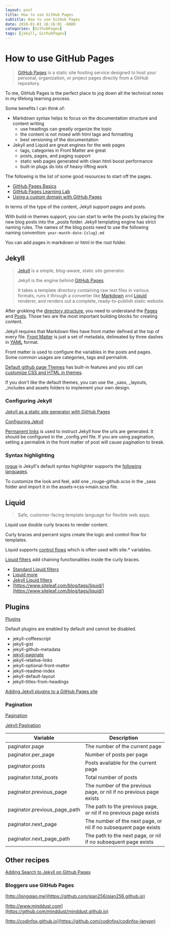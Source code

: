 ```yaml
---
layout: post
title: How to use GitHub Pages
subtitle: How to use GitHub Pages
date: 2018-01-01 16:16:01 -0800
categories: [GithubPages]
tags: [jekyll, GithubPages]
---
```


# How to use GitHub Pages

> [GitHub Pages](https://pages.github.com/) is a static site hosting service designed to host your personal, organization, or project pages directly from a GitHub repository.

To me, GitHub Pages is the perfect place to jog down all the technical notes in my lifelong learning process.

Some benefits I can think of:

- Markdown syntax helps to focus on the documentation structure and content writing
  - use headings can greatly organize the topic
  - the content is not mixed with html tags and formatting
  - best versioning of the documentation
- Jekyll and Liquid are great engines for the web pages
  - tags, categories in Front Matter are great
  - posts, pages, and paging support
  - static web pages generated with clean html boost performance
  - built-in plugs do lots of heavy-lifting work

The following is the list of some good resources to start off the pages.

- [GitHub Pages Basics](https://help.github.com/categories/github-pages-basics/)
- [GitHub Pages Learning Lab](https://lab.github.com/githubtraining/github-pages)
- [Using a custom domain with GitHub Pages](https://help.github.com/articles/using-a-custom-domain-with-github-pages/)

In terms of the type of the content, Jekyll support pages and posts.

With build-in themes support, you can start to write the posts by placing the new blog posts into the \_posts folder. Jekyll templating engine has strict naming rules. The names of the blog posts need to use the following naming convention: `year-month-date-{slug}.md`

You can add pages in markdown or html in the root folder.

## Jekyll

> [Jekyll](https://jekyllrb.com) is a simple, blog-aware, static site generator.
>
> Jekyll is the engine behind [GitHub Pages](https://pages.github.com/).
>
> It takes a template directory containing raw text files in various formats, runs it through a converter like [Markdown](https://daringfireball.net/projects/markdown/syntax) and [Liquid](https://shopify.github.io/liquid/) renderer, and renders out a complete, ready-to-publish static website.

After grokking the [directory structure](https://jekyllrb.com/docs/structure/), you need to understand the [Pages](https://jekyllrb.com/docs/pages/) and [Posts](https://jekyllrb.com/docs/posts/). Those two are the most important building blocks for creating content.

Jekyll requires that Markdown files have front matter defined at the top of every file. [Front Matter](https://jekyllrb.com/docs/front-matter/) is just a set of metadata, delineated by three dashes in [YAML](https://yaml.org/) format.

Front matter is used to configure the variables in the posts and pages. Some common usages are categories, tags and permalink.

[Default github page Themes](https://pages.github.com/themes/) has built-in features and you still can [customize CSS and HTML in themes](https://help.github.com/articles/customizing-css-and-html-in-your-jekyll-theme/).

If you don't like the default themes, you can use the \_sass, \_layouts, \_includes and assets folders to implement your own design.

### Configuring Jekyll

[Jekyll as a static site generator with GitHub Pages](https://help.github.com/articles/using-jekyll-as-a-static-site-generator-with-github-pages/)

[Configuring Jekyll](https://help.github.com/articles/configuring-jekyll/)

[Permanent links](https://jekyllrb.com/docs/permalinks/) is used to instruct Jekyll how the urls are generated. It should be configured in the \_config.yml file. If you are using pagination, setting a permalink in the front matter of post will cause pagination to break.

### Syntax highlighting

[rogue](https://github.com/jneen/rouge) is Jekyll's default syntax highlighter supports the [following languages](https://github.com/jneen/rouge/wiki/List-of-supported-languages-and-lexers).

To customize the look and feel, add one \_rouge-github.scss in the \_sass folder and import it in the assets->css->main.scss file.

## Liquid

> Safe, customer-facing template language for flexible web apps.

Liquid use double curly braces to render content.

Curly braces and percent signs create the logic and control flow for templates.

Liquid supports [control flows](http://shopify.github.io/liquid/tags/control-flow/) which is often used with site.\* variables.

[Liquid filters](https://shopify.github.io/liquid/filters) add chaining functionalities inside the curly braces.

- [Standard Liquid filters](https://jekyllrb.com/docs/liquid/filters/#standard-liquid-filters)
- [Liquid more](https://help.shopify.com/en/themes/liquid)
- [Jekyll Liquid filters](https://jekyllrb.com/docs/liquid/filters/)
- [https://www.siteleaf.com/blog/tags/liquid/](https://www.siteleaf.com/blog/tags/liquid/)

## Plugins

[Plugins](https://jekyllrb.com/docs/plugins/)

Default plugins are enabled by default and cannot be disabled.

- jekyll-coffeescript
- jekyll-gist
- jekyll-github-metadata
- [jekyll-paginate](https://github.com/jekyll/jekyll-paginate)
- jekyll-relative-links
- jekyll-optional-front-matter
- jekyll-readme-index
- jekyll-default-layout
- jekyll-titles-from-headings

[Adding Jekyll plugins to a GitHub Pages site](https://help.github.com/articles/adding-jekyll-plugins-to-a-github-pages-site/)

### Pagination

[Pagination](https://jekyllrb.com/docs/pagination/)

[Jekyll Pagination](https://blog.webjeda.com/jekyll-pagination/)

| Variable                     | Description                                                        |
| ---------------------------- | ------------------------------------------------------------------ |
| paginator.page               | The number of the current page                                     |
| paginator.per_page           | Number of posts per page                                           |
| paginator.posts              | Posts available for the current page                               |
| paginator.total_posts        | Total number of posts                                              |
| paginator.previous_page      | The number of the previous page, or nil if no previous page exists |
| paginator.previous_page_path | The path to the previous page, or nil if no previous page exists   |
| paginator.next_page          | The number of the next page, or nil if no subsequent page exists   |
| paginator.next_page_path     | The path to the next page, or nil if no subsequent page exists     |

## Other recipes

[Adding Search to Jekyll on Github Pages](https://flybase.io/2015/09/05/adding-search-to-jekyll-on-github-pages/)

### Bloggers use GitHub Pages

[http://longqian.me](https://github.com/qian256/qian256.github.io)

[http://www.minddust.com](https://github.com/minddust/minddust.github.io)

[http://codinfox.github.io](https://github.com/codinfox/codinfox-lanyon)
